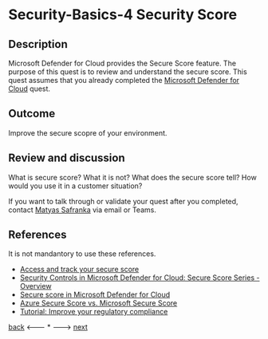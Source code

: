 # Security-Basics-4 Security Score

## Description

Microsoft Defender for Cloud provides the Secure Score feature. The purpose of this quest is to review and understand the secure score. This quest assumes that you already completed the [Microsoft Defender for Cloud](./security-basics-3.md) quest.


## Outcome

Improve the secure scopre of your environment.

## Review and discussion
What is secure score? What it is not?
What does the secure score tell?
How would you use it in a customer situation?

If you want to talk through or validate your quest after you completed, contact [Matyas Safranka](mailto:matyas@microsoft.com) via email or Teams.

## References

It is not mandantory to use these references.

- [Access and track your secure score](https://docs.microsoft.com/en-us/azure/defender-for-cloud/secure-score-access-and-track)
- [Security Controls in Microsoft Defender for Cloud: Secure Score Series - Overview](https://techcommunity.microsoft.com/t5/microsoft-defender-for-cloud/security-controls-in-microsoft-defender-for-cloud-secure-score/ba-p/1358556)
- [Secure score in Microsoft Defender for Cloud](https://docs.microsoft.com/en-us/azure/defender-for-cloud/secure-score-security-controls)
- [Azure Secure Score vs. Microsoft Secure Score](https://techcommunity.microsoft.com/t5/microsoft-defender-for-cloud/azure-secure-score-vs-microsoft-secure-score/ba-p/2459684)
- [Tutorial: Improve your regulatory compliance](https://docs.microsoft.com/en-us/azure/defender-for-cloud/regulatory-compliance-dashboard)

[back](./security-basics-3.md) <--- * ---> [next](./security-basics-5.md)
